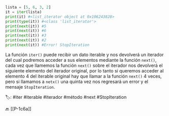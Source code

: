 ```python title:iter.py
lista = [5, 6, 3, 2]
it = iter(lista)
print(it) #<list_iterator object at 0x106243828>
print(type(it)) #<class 'list_iterator'>
print(next(it)) #5
print(next(it)) #6
print(next(it)) #3
print(next(it)) #2
print(next(it)) #Error! StopIteration
```

La función `iter()` puede recibir un dato iterable y nos devolverá un iterador del cual podremos acceder a sus elementos mediante la función `next()`, cada vez que llamemos la función `next()` sobre el iterador nos devolverá el siguiente elemento del iterador original, por lo tanto si queremos acceder al elemento 4 del iterable original hay que llamar a la función `next()` 4 veces, pero si llamamos a `netx()` una quinta vez nos regresará un error y el mensaje `StopIteration`.

🏷️: #iter #iterable #iterador #método #next #StopIteration

🔙 [[P-1c6a]]